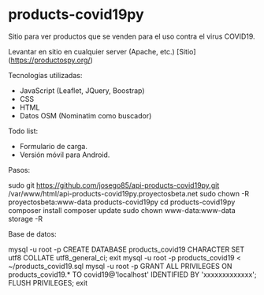 # products-covid19py
Sitio para ver productos que se venden para el uso contra el virus COVID19.


Levantar en sitio en cualquier server (Apache, etc.)
[Sitio] (https://productospy.org/)


Tecnologías utilizadas:
- JavaScript (Leaflet, JQuery, Boostrap)
- CSS
- HTML
- Datos OSM (Nominatim como buscador)


Todo list:
- Formulario de carga.
- Versión móvil para Android.


Pasos:

sudo git https://github.com/josego85/api-products-covid19py.git /var/www/html/api-products-covid19py.proyectosbeta.net
sudo chown -R proyectosbeta:www-data products-covid19py
cd products-covid19py
composer install
composer update
sudo chown www-data:www-data storage -R 


Base de datos:

mysql -u root -p
CREATE DATABASE products_covid19 CHARACTER SET utf8 COLLATE utf8_general_ci;
exit
mysql -u root -p products_covid19 < ~/products_covid19.sql
mysql -u root -p
GRANT ALL PRIVILEGES ON products_covid19.* TO covid19@'localhost' IDENTIFIED BY 'xxxxxxxxxxxxx';
FLUSH PRIVILEGES;
exit